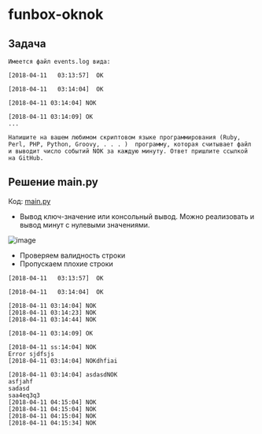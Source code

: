 # funbox-oknok

## Задача
```
Имеется файл events.log вида:

[2018-04-11   03:13:57]  OK

[2018-04-11   03:14:04]  OK

[2018-04-11 03:14:04] NOK

[2018-04-11 03:14:09] OK
...
 
Напишите на вашем любимом скриптовом языке программирования (Ruby, Perl, PHP, Python, Groovy, . . . )  программу, которая считывает файл и выводит число событий NOK за каждую минуту. Ответ пришлите ссылкой на GitHub.
```

## Решение main.py

Код: [main.py](https://github.com/bgelov/funbox-oknok/blob/main/main.py)

- Вывод ключ-значение или консольный вывод. Можно реализовать и вывод минут с нулевыми значениями.

![image](https://github.com/bgelov/funbox-oknok/assets/5302940/d93d2778-21f9-4224-8dab-ad8e906b0e49)

- Проверяем валидность строки
- Пропускаем плохие строки
  
```
[2018-04-11   03:13:57]  OK

[2018-04-11   03:14:04]  OK

[2018-04-11 03:14:04] NOK
[2018-04-11 03:14:23] NOK
[2018-04-11 03:14:44] NOK

[2018-04-11 03:14:09] OK

[2018-04-11 ss:14:04] NOK
Error sjdfsjs
[2018-04-11 03:14:04] NOKdhfiai

[2018-04-11 03:14:04] asdasdNOK
asfjahf
sadasd
saa4eq3q3
[2018-04-11 04:15:04] NOK
[2018-04-11 04:15:04] NOK
[2018-04-11 04:15:04] NOK
[2018-04-11 04:15:34] NOK
```
